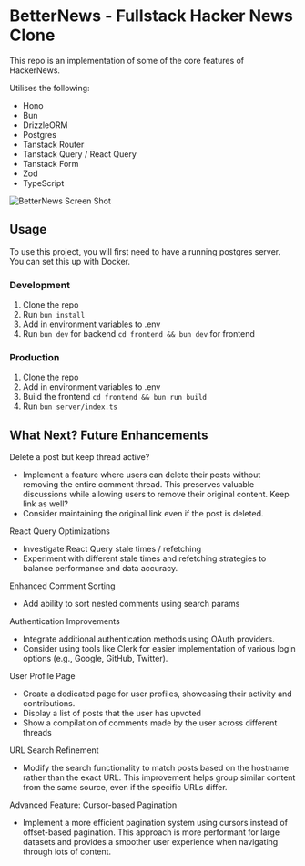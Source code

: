 # BetterNews - Fullstack Hacker News Clone

This repo is an implementation of some of the core features of HackerNews. 

Utilises the following:

- Hono
- Bun
- DrizzleORM
- Postgres
- Tanstack Router
- Tanstack Query / React Query
- Tanstack Form
- Zod
- TypeScript

![BetterNews Screen Shot](./preview.png)

## Usage

To use this project, you will first need to have a running postgres server. You can set this up with Docker. 

### Development

1. Clone the repo
2. Run `bun install`
3. Add in environment variables to .env
4. Run `bun dev` for backend `cd frontend && bun dev` for frontend

### Production

1. Clone the repo
2. Add in environment variables to .env
3. Build the frontend `cd frontend && bun run build`
4. Run `bun server/index.ts`

## What Next? Future Enhancements

Delete a post but keep thread active?

- Implement a feature where users can delete their posts without removing the entire comment thread. This preserves valuable discussions while allowing users to remove their original content.
  Keep link as well?
- Consider maintaining the original link even if the post is deleted.

React Query Optimizations

- Investigate React Query stale times / refetching
- Experiment with different stale times and refetching strategies to balance performance and data accuracy.

Enhanced Comment Sorting

- Add ability to sort nested comments using search params

Authentication Improvements

- Integrate additional authentication methods using OAuth providers.
- Consider using tools like Clerk for easier implementation of various login options (e.g., Google, GitHub, Twitter).

User Profile Page

- Create a dedicated page for user profiles, showcasing their activity and contributions.
- Display a list of posts that the user has upvoted
- Show a compilation of comments made by the user across different threads

URL Search Refinement

- Modify the search functionality to match posts based on the hostname rather than the exact URL. This improvement helps group similar content from the same source, even if the specific URLs differ.

Advanced Feature: Cursor-based Pagination

- Implement a more efficient pagination system using cursors instead of offset-based pagination. This approach is more performant for large datasets and provides a smoother user experience when navigating through lots of content.
